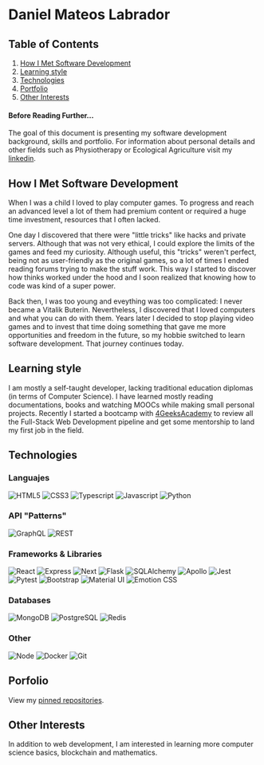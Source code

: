 # Daniel Mateos Labrador

## Table of Contents

1. [How I Met Software Development](#How-I-Met-Software-Development)
2. [Learning style](#Learning-style)
3. [Technologies](#Technologies)
4. [Portfolio](#Portfolio)
5. [Other Interests](#Other-Interests)

<article>

#### Before Reading Further...

The goal of this document is presenting my software development background, skills and portfolio. For information about personal details and other fields such as Physiotherapy or Ecological Agriculture visit my [linkedin](https://www.linkedin.com/in/danielmateoslab/).

</article>

<article>

## How I Met Software Development

When I was a child I loved to play computer games. To progress and reach an advanced level a lot of them had premium content or required a huge time investment, resources that I often lacked.

One day I discovered that there were "little tricks" like hacks and private servers. Although that was not very ethical, I could explore the limits of the games and feed my curiosity. Although useful, this "tricks" weren't perfect, being not as user-friendly as the original games, so a lot of times I ended reading forums trying to make the stuff work. This way I started to discover how thinks worked under the hood and I soon realized that knowing how to code was kind of a super power.

Back then, I was too young and eveything was too complicated: I never became a Vitalik Buterin. Nevertheless, I discovered that I loved computers and what you can do with them. Years later I decided to stop playing video games and to invest that time doing something that gave me more opportunities and freedom in the future, so my hobbie switched to learn software development. That journey continues today.

</article>

<article>

## Learning style

I am mostly a self-taught developer, lacking traditional education diplomas (in terms of Computer Science). I have learned mostly reading documentations, books and watching MOOCs while making small personal projects.
Recently I started a bootcamp with [4GeeksAcademy](https://4geeksacademy.com/) to review all the Full-Stack Web Development pipeline and get some mentorship to land my first job in the field.

</article>

<article>

## Technologies

### Languajes

![HTML5](https://img.shields.io/badge/-HTML5-333333?style=flat-square&logo=HTML5 "HTML5")
![CSS3](https://img.shields.io/badge/-CSS3-333333?style=flat-square&logo=CSS3&logoColor=1572B6 "CSS3")
![Typescript](https://img.shields.io/badge/-Typescript-333333?style=flat-square&logo=Typescript "Typescript")
![Javascript](https://img.shields.io/badge/-Javascript-333333?style=flat-square&logo=Javascript "Javascript")
![Python](https://img.shields.io/badge/-Python-333333?style=flat-square&logo=Python "Python")

### API "Patterns"

![GraphQL](https://img.shields.io/badge/-GraphQL-333333?style=flat-square&logo=GraphQL&logoColor=e10098 "GraphQL")
![REST](https://img.shields.io/badge/-REST-333333?style=flat-square& "REST")

### Frameworks & Libraries

![React](https://img.shields.io/badge/-React-333333?style=flat-square&logo=React "React")
![Express](https://img.shields.io/badge/-Express-333333?style=flat-square&logo=Express "Express")
![Next](https://img.shields.io/badge/-Next-333333?style=flat-square&logo=Next.js "Next")
![Flask](https://img.shields.io/badge/-Flask-333333?style=flat-square&logo=Flask "Flask")
![SQLAlchemy](https://img.shields.io/badge/-SQLAlchemy-333333?style=flat-square "SQLAlchemy")
![Apollo](https://img.shields.io/badge/-Apollo-333333?style=flat-square&logo=Apollographql "Apollo")
![Jest](https://img.shields.io/badge/-Jest-333333?style=flat-square&logo=Jest&logoColor=C21325 "Jest")
![Pytest](https://img.shields.io/badge/-Pytest-333333?style=flat-square&logo=Pytest "Pytest")
![Bootstrap](https://img.shields.io/badge/-Bootstrap-333333?style=flat-square&logo=Bootstrap "Bootstrap")
![Material UI](https://img.shields.io/badge/-Material_UI-333333?style=flat-square&logo=MUI&logoColor=007FFF "Material UI")
![Emotion CSS](https://img.shields.io/badge/-Emotion_CSS-333333?style=flat-square&logo=Emotion.css "Emotion CSS")

### Databases

![MongoDB](https://img.shields.io/badge/-MongoDB-333333?style=flat-square&logo=MongoDB "MongoDB")
![PostgreSQL](https://img.shields.io/badge/-PostgreSQL-333333?style=flat-square&logo=PostgreSQL "PostgreSQL")
![Redis](https://img.shields.io/badge/-Redis-333333?style=flat-square&logo=Redis "Redis")

### Other

![Node](https://img.shields.io/badge/-Node-333333?style=flat-square&logo=Node.js "Node")
![Docker](https://img.shields.io/badge/-Docker-333333?style=flat-square&logo=Docker "Docker")
![Git](https://img.shields.io/badge/-Git-333333?style=flat-square&logo=Git "Git")

</article>

<article>

## Porfolio

View my [pinned repositories](https://github.com/DanielMateosLab#choose-pinned-repositories).

</article>

<article>

## Other Interests

In addition to web development, I am interested in learning more computer science basics, blockchain and mathematics.

</article>
